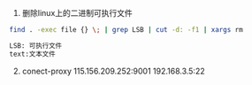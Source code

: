 1. 删除linux上的二进制可执行文件
``` bash
find . -exec file {} \; | grep LSB | cut -d: -f1 | xargs rm

LSB: 可执行文件
text:文本文件

```

2. conect-proxy
115.156.209.252:9001
192.168.3.5:22
